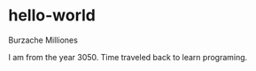 # hello-world
Burzache Milliones

I am from the year 3050. 
Time traveled back to learn programing.

